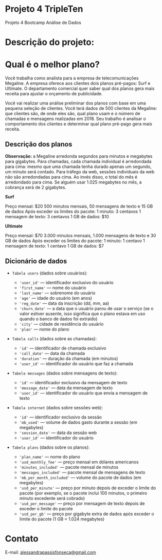 # Projeto 4 TripleTen
Projeto 4 Bootcamp Análise de Dados

# Descrição do projeto:
# Qual é o melhor plano?

Você trabalha como analista para a empresa de telecomunicações Megaline. A empresa oferece aos clientes dois planos pré-pagos: Surf e Ultimate. O departamento comercial quer saber qual dos planos gera mais receita para ajustar o orçamento de publicidade.

Você vai realizar uma análise preliminar dos planos com base em uma pequena seleção de clientes. Você terá dados de 500 clientes da Megaline: que clientes são, de onde eles são, qual plano usam e o número de chamadas e mensagens realizadas em 2018. Seu trabalho é analisar o comportamento dos clientes e determinar qual plano pré-pago gera mais receita.

## Descrição dos planos

**Observação:** a Megaline arredonda segundos para minutos e megabytes para gigabytes. Para chamadas, cada chamada individual é arredondada para cima: mesmo que uma chamada tenha durado apenas um segundo, um minuto será contado. Para tráfego da web, sessões individuais da web não são arredondadas para cima. Ao invés disso, o total do mês é arredondado para cima. Se alguém usar 1.025 megabytes no mês, a cobrança será de 2 gigabytes.

**Surf**

Preço mensal: $20
500 minutos mensais, 50 mensagens de texto e 15 GB de dados
Após exceder os limites do pacote:
1 minuto: 3 centavos
1 mensagem de texto: 3 centavos
1 GB de dados: $10

**Ultimate**

Preço mensal: $70
3.000 minutos mensais, 1.000 mensagens de texto e 30 GB de dados
Após exceder os limites do pacote:
1 minuto: 1 centavo
1 mensagem de texto: 1 centavo
1 GB de dados: $7

## Dicionário de dados

- `Tabela users` (dados sobre usuários):
    - `'user_id'` — identificador exclusivo do usuário
    - `'first_name'` — nome do usuário
    - `'last_name'` — sobrenome do usuário
    - `'age'` — idade do usuário (em anos)
    - `'reg_date'` — data da inscrição (dd, mm, aa)
    - `'churn_date'` — a data que o usuário parou de usar o serviço (se o valor estiver ausente, isso significa que o plano estava em uso quando o banco de dados foi extraído)
    - `'city'` — cidade de residência do usuário
    - `'plan'` — nome do plano

- `Tabela calls` (dados sobre as chamadas):
    - `'id'` — identificador de chamada exclusivo
    - `'call_date'` — data da chamada
    - `'duration'` — duração da chamada (em minutos)
    - `'user_id'` — identificador do usuário que faz a chamada

- `Tabela messages` (dados sobre mensagens de texto):
    - `'id'` — identificador exclusivo da mensagem de texto
    - `'message_date'` — data da mensagem de texto
    - `'user_id'` — identificador do usuário que envia a mensagem de texto

- `Tabela internet` (dados sobre sessões web):
    - `'id'` — identificador exclusivo da sessão
    - `'mb_used'` — volume de dados gasto durante a sessão (em megabytes)
    - `'session_date'` — data da sessão web
    - `'user_id'` — identificador do usuário

- `Tabela plans` (dados sobre os planos):
    - `'plan_name'` — nome do plano
    - `'usd_monthly_fee'` — preço mensal em dólares americanos
    - `'minutes_included'` — pacote mensal de minutos
    - `'messages_included'` — pacote mensal de mensagens de texto
    - `'mb_per_month_included'` — volume do pacote de dados (em megabytes)
    - `'usd_per_minute'` — preço por minuto depois de exceder o limite do pacote (por exemplo, se o pacote inclui 100 minutos, o primeiro minuto excedente será cobrado)
    - `'usd_per_message'` — preço por mensagem de texto depois de exceder o limite do pacote
    - `'usd_per_gb'` — preço por gigabyte extra de dados após exceder o limite do pacote (1 GB = 1.024 megabytes)
 

# Contato
E-mail: alessandrapassisfonseca@gmail.com
